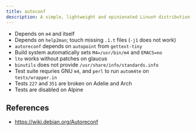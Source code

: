 ```yaml
---
title: autoconf
description: A simple, lightweight and opinionated Linux® distribution based on musl libc and toybox
---
```


- Depends on `m4` and itself
- Depends on `help2man`; touch missing `.1.t` files (`-j1` does not work)
- `autoreconf` depends on `autopoint` from `gettext-tiny`
- Build system automatically sets `M4=/usr/bin/m4` and `EMACS=no`
- `lto` works without patches on glaucus
- `binutils` does not provide `/usr/share/info/standards.info`
- Test suite requries GNU `m4`, and `perl` to run `autom4te` on `tests/wrapper.in`
- Tests `227` and `351` are broken on Adelie and Arch
- Tests are disabled on Alpine

## References
- https://wiki.debian.org/Autoreconf
